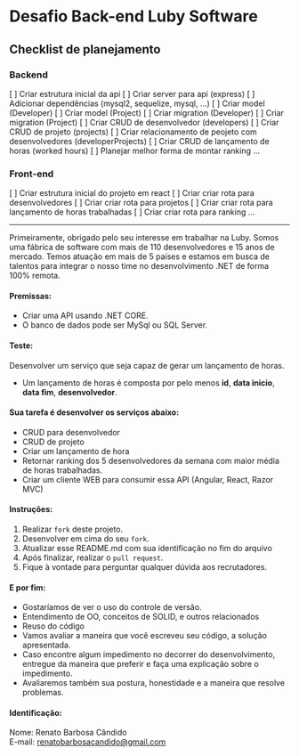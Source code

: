 # Desafio Back-end Luby Software

## Checklist de planejamento

### Backend
[ ] Criar estrutura inicial da api
[ ] Criar server para api (express)
[ ] Adicionar dependências (mysql2, sequelize, mysql, ...)
[ ] Criar model (Developer)
[ ] Criar model (Project)
[ ] Criar migration (Developer)
[ ] Criar migration (Project)
[ ] Criar CRUD de desenvolvedor (developers)
[ ] Criar CRUD de projeto (projects)
[ ] Criar relacionamento de peojeto com desenvolvedores (developerProjects)
[ ] Criar CRUD de lançamento de horas (worked hours) 
[ ] Planejar melhor forma de montar ranking
... 

### Front-end

[ ] Criar estrutura inicial do projeto em react
[ ] Criar criar rota para desenvolvedores
[ ] Criar criar rota para projetos
[ ] Criar criar rota para lançamento de horas trabalhadas
[ ] Criar criar rota para ranking
...

-----
Primeiramente, obrigado pelo seu interesse em trabalhar na Luby. Somos uma fábrica de software com mais de 110 desenvolvedores e 15 anos de mercado. Temos atuação em mais de 5 países e estamos em busca de talentos para integrar o nosso time no desenvolvimento .NET de forma 100% remota.

#### Premissas:
- Criar uma API usando .NET CORE.
- O banco de dados pode ser  MySql ou SQL Server.

#### Teste:
Desenvolver um serviço que seja capaz de gerar um lançamento de horas.
- Um lançamento de horas é composta por pelo menos **id**, **data inicio**, **data fim**, **desenvolvedor**.

#### Sua tarefa é desenvolver os serviços abaixo:
- CRUD para desenvolvedor
- CRUD de projeto
- Criar um lançamento de hora
- Retornar ranking dos 5 desenvolvedores da semana com maior média de horas trabalhadas.
- Criar um cliente WEB para consumir essa API (Angular, React, Razor MVC)

#### Instruções:
1. Realizar `fork` deste projeto.
2. Desenvolver em cima do seu `fork`.
3. Atualizar esse README.md com sua identificação no fim do arquivo
4. Após finalizar, realizar o `pull request`.
5. Fique à vontade para perguntar qualquer dúvida aos recrutadores.

#### E por fim:
- Gostaríamos de ver o uso do controle de versão.
- Entendimento de OO, conceitos de SOLID, e outros relacionados
- Reuso do código
- Vamos avaliar a maneira que você escreveu seu código, a solução apresentada.
- Caso encontre algum impedimento no decorrer do desenvolvimento, entregue da maneira que preferir e faça uma explicação sobre o impedimento.
- Avaliaremos também sua postura, honestidade e a maneira que resolve problemas.

#### Identificação:
Nome: Renato Barbosa Cândido <br/>
E-mail: renatobarbosacandido@gmail.com 
